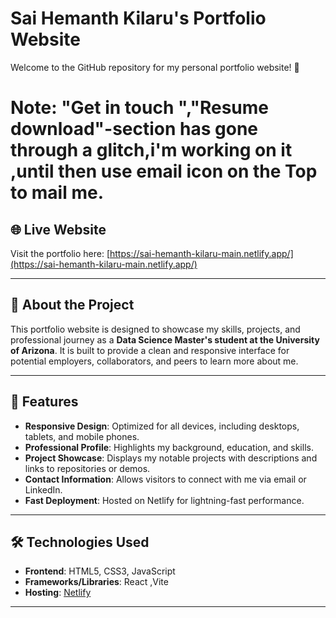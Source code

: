 # Sai Hemanth Kilaru's Portfolio Website

Welcome to the GitHub repository for my personal portfolio website! 🌟
# Note: "Get in touch ","Resume download"-section has gone through a glitch,i'm working on it ,until then use email icon on the Top to mail me.

## 🌐 Live Website

Visit the portfolio here: [https://sai-hemanth-kilaru-main.netlify.app/](https://sai-hemanth-kilaru-main.netlify.app/)

---

## 📖 About the Project

This portfolio website is designed to showcase my skills, projects, and professional journey as a **Data Science Master's student at the University of Arizona**. It is built to provide a clean and responsive interface for potential employers, collaborators, and peers to learn more about me.

---

## 🚀 Features

- **Responsive Design**: Optimized for all devices, including desktops, tablets, and mobile phones.
- **Professional Profile**: Highlights my background, education, and skills.
- **Project Showcase**: Displays my notable projects with descriptions and links to repositories or demos.
- **Contact Information**: Allows visitors to connect with me via email or LinkedIn.
- **Fast Deployment**: Hosted on Netlify for lightning-fast performance.

---

## 🛠️ Technologies Used

- **Frontend**: HTML5, CSS3, JavaScript
- **Frameworks/Libraries**: React ,Vite
- **Hosting**: [Netlify](https://www.netlify.com)

---

